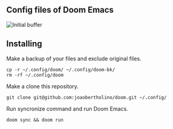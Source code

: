 ## Config files of Doom Emacs
![Initial buffer](https://i.imgur.com/ksddHF8.png)

## Installing
Make a backup of your files and exclude original files.
```shell
cp -r ~/.config/doom/ ~/.config/doom-bk/
rm -rf ~/.config/doom
```
Make a clone this repository. 
```shell
git clone git@github.com:joaobertholino/doom.git ~/.config/
```
Run syncronize command and run Doom Emacs.
```shell
doom sync && doom run
```
